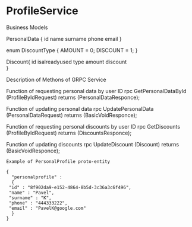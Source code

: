 # ProfileService

Business Models

 PersonalData {
   id 
   name 
   surname 
   phone 
   email 
}

enum DiscountType {
	AMOUNT = 0;
	DISCOUNT = 1;
}

 Discount{
	 id
	 isalreadyused
	 type 
	 amount 
	 discount 	
}

Description of Methons of GRPC Service


Function of requesting personal data by user ID
    rpc GetPersonalDataById (ProfileByIdRequest) returns (PersonalDataResponce);

Function of updating personal data
  rpc UpdatePersonalData (PersonalDataRequest) returns (BasicVoidResponce);

Function of requesting personal discounts by user ID
  rpc GetDiscounts (ProfileByIdRequest) returns (DiscountsResponce);
  
Function of updating discounts
  rpc UpdateDiscount (Discount) returns (BasicVoidResponce);
  
  ```
  Example of PersonalProfile proto-entity
  
  {
	"personalprofile" : 
	{
   "id" : "8f902da9-e152-4864-8b5d-3c36a3c6f496",
   "name" : "Pavel",
   "surname" : "K",
   "phone" : "444333222",
   "email" : "PavelK@google.com"
	}
}
```
  
  

